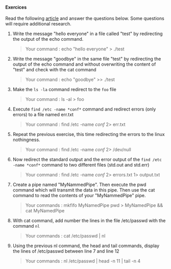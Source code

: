 #### Exercices
Read the following [article](https://ryanstutorials.net/linuxtutorial/piping.php) and answer the questions below. Some questions will require additional research.

1. Write the message "hello everyone" in a file called "test" by redirecting the output of the echo command.
    > Your command : echo "hello everyone" > ./test

1. Write the message "goodbye" in the same file "test" by redirecting the output of the echo command and without overwriting the content of "test" and check with the cat command
    > Your command : echo "goodbye" >> ./test

1. Make the ``ls -la`` command redirect to the ``foo`` file
    > Your command : ls -al > foo

1. Execute ``find /etc -name *conf*`` command  and redirect errors (only errors) to a file named err.txt 
    > Your command : find /etc -name *conf* 2> err.txt

1. Repeat the previous exercise, this time redirecting the errors to the linux nothingness.
    > Your command : find /etc -name *conf* 2> /dev/null

1. Now redirect the standard output and the error output of the ``find /etc -name *conf*`` command to two different files (std.out and std.err)
    > Your command :  find /etc -name *conf* 2> errors.txt 1> output.txt

1. Create a pipe named "MyNammedPipe". Then execute the pwd command which will transmit the data in this pipe. Then use the cat command to read the contents of your "MyNammedPipe" pipe.
    > Your commands : mkfifo MyNamedPipe pwd > MyNamedPipe && cat MyNamedPipe

1. With cat command, add number the lines in the file /etc/passwd with the command ``nl``
    > Your commands : cat /etc/passwd | nl
    
1. Using the previous nl command, the head and tail commands, display the lines of /etc/passwd between line 7 and line 12
    > Your commands : nl /etc/passwd | head -n 11 | tail -n 4
